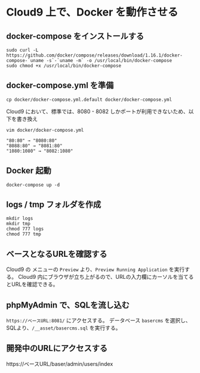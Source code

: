 # Cloud9 上で、Docker を動作させる

## docker-compose をインストールする

```
sudo curl -L https://github.com/docker/compose/releases/download/1.16.1/docker-compose-`uname -s`-`uname -m` -o /usr/local/bin/docker-compose
sudo chmod +x /usr/local/bin/docker-compose
```

## docker-compose.yml を準備

```
cp docker/docker-compose.yml.default docker/docker-compose.yml
```
Cloud9 において、標準では、8080 - 8082 しかポートが利用できないため、以下を書き換え

```
vim docker/docker-compose.yml

"80:80" → "8080:80"
"8088:80" → "8081:80"
"1080:1080" → "8082:1080"
```

## Docker 起動

```
docker-compose up -d
```


## logs / tmp フォルダを作成

```
mkdir logs
mkdir tmp
chmod 777 logs
chmod 777 tmp
```

## ベースとなるURLを確認する
Cloud9 の メニューの `Preview` より、`Preview Running Application` を実行する。
Cloud9 内にブラウザが立ち上がるので、URLの入力欄にカーソルを当てるとURLを確認できる。


## phpMyAdmin で、SQLを流し込む

`https://ベースURL:8081/` にアクセスする。
データベース `basercms` を選択し、SQLより、`/__asset/basercms.sql` を実行する。

## 開発中のURLにアクセスする

https://ベースURL/baser/admin/users/index
